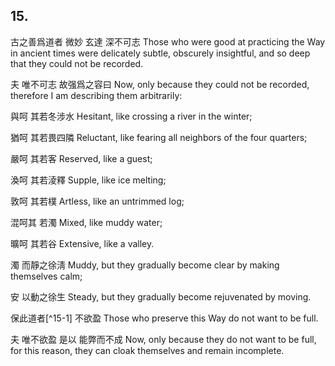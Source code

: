 ## 15.

古之善爲道者
微妙
玄達
深不可志
Those who were good at practicing the Way in ancient times
were delicately subtle,
obscurely insightful,
and so deep that they could not be recorded.

夫
唯不可志
故强爲之容曰
Now,
only because they could not be recorded,
therefore I am describing them arbitrarily:

與呵
其若冬涉水
Hesitant,
like crossing a river in the winter;

猶呵
其若畏四隣
Reluctant,
like fearing all neighbors of the four quarters;

嚴呵
其若客
Reserved,
like a guest;

渙呵
其若淩釋
Supple,
like ice melting;

敦呵
其若樸
Artless,
like an untrimmed log;

混呵其
若濁
Mixed,
like muddy water;

曠呵
其若谷
Extensive,
like a valley.

濁
而靜之徐淸
Muddy,
but they gradually become clear
by making themselves calm;

安
以動之徐生
Steady,
but they gradually become rejuvenated
by moving.

保此道者[^15-1]
不欲盈
Those who preserve this Way
do not want to be full.

夫
唯不欲盈
是以
能弊而不成
Now,
only because they do not want to be full,
for this reason,
they can cloak themselves and remain incomplete.
